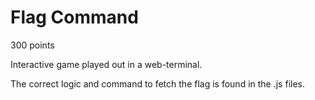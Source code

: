 # Flag Command

300 points

Interactive game played out in a web-terminal.

The correct logic and command to fetch the flag is found in the .js files.